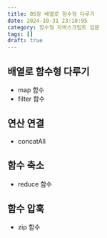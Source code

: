 ```yaml
---
title: 05장 배열로 함수형 다루기
date: 2024-10-31 23:10:95
category: 함수형 자바스크립트 입문
tags: []
draft: true
---
```


## 배열로 함수형 다루기

- map 함수
- filter 함수

## 연산 연결

- concatAll

## 함수 축소

- reduce 함수

## 함수 압훅

- zip 함수
